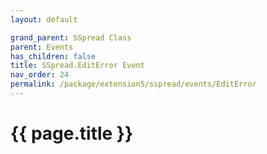 ```yaml
---
layout: default

grand_parent: SSpread Class
parent: Events
has_children: false
title: SSpread.EditError Event
nav_order: 24
permalink: /package/extension5/sspread/events/EditError
---
```

# {{ page.title }}
